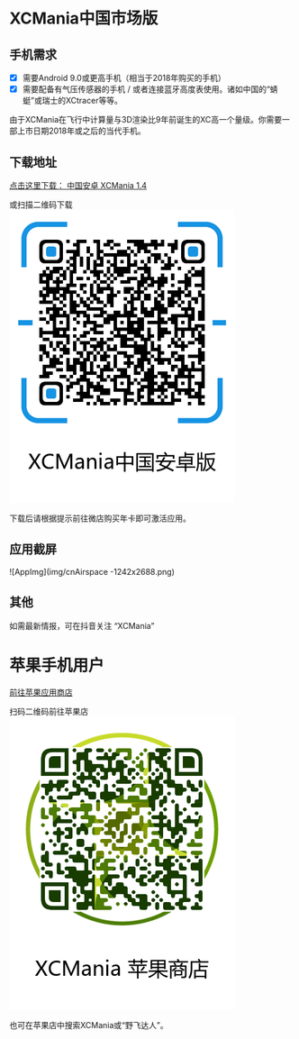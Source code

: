 # XCMania中国市场版
 
## 手机需求

- [x] 需要Android 9.0或更高手机（相当于2018年购买的手机）
- [x] 需要配备有气压传感器的手机 / 或者连接蓝牙高度表使用。诸如中国的“蜻蜓”或瑞士的XCtracer等等。

由于XCMania在飞行中计算量与3D渲染比9年前诞生的XC高一个量级。你需要一部上市日期2018年或之后的当代手机。

## 下载地址

[点击这里下载： 中国安卓 XCMania 1.4](https://xcm1.s3-ap-southeast-1.amazonaws.com/china/xcm-china.1.4.apk)

或扫描二维码下载
![AppStore](img/android1.4.png)

下载后请根据提示前往微店购买年卡即可激活应用。

## 应用截屏

![AppImg](img/cnAirspace -1242x2688.png)

## 其他

如需最新情报，可在抖音关注 “XCMania”

# 苹果手机用户 

[前往苹果应用商店](https://apps.apple.com/app/xcmania/id1494610953?mt=8)

扫码二维码前往苹果店
![AppStore](img/cn-appstore.png)

也可在苹果店中搜索XCMania或“野飞达人”。
